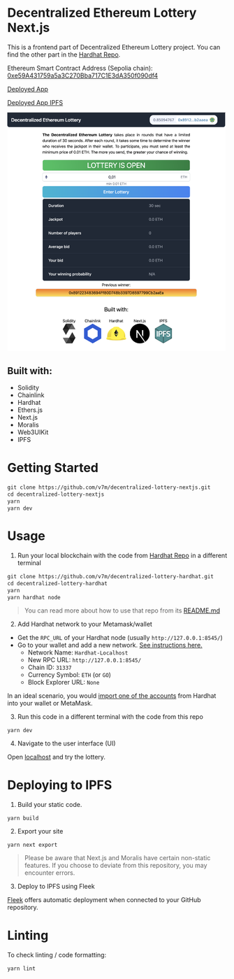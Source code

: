 # Decentralized Ethereum Lottery Next.js

This is a frontend part of Decentralized Ethereum Lottery project. You can find the other part in the [Hardhat Repo](https://github.com/v7m/decentralized-lottery-hardhat).


Ethereum Smart Contract Address (Sepolia chain): [0xe59A431759a5a3C270Bba717C1E3dA350f090df4](https://sepolia.etherscan.io/address/0xe59A431759a5a3C270Bba717C1E3dA350f090df4)

[Deployed App](https://fancy-dream-3458.on.fleek.co/)

[Deployed App IPFS](ipfs://Qme4KacFx21y6pYuTC6veAU2usryXB3fNWqLkX3a2hMvDe)

<img src="img/readme-app.png" alt="image" width="500" height="auto">

## Built with:
- Solidity
- Chainlink
- Hardhat
- Ethers.js
- Next.js
- Moralis
- Web3UIKit
- IPFS

# Getting Started

```
git clone https://github.com/v7m/decentralized-lottery-nextjs.git
cd decentralized-lottery-nextjs
yarn
yarn dev
```

# Usage

1. Run your local blockchain with the code from [Hardhat Repo](https://github.com/v7m/decentralized-lottery-hardhat) in a different terminal

```
git clone https://github.com/v7m/decentralized-lottery-hardhat.git
cd decentralized-lottery-hardhat
yarn
yarn hardhat node
```

> You can read more about how to use that repo from its [README.md](https://github.com/v7m/decentralized-lottery-hardhat/blob/main/README.md)


2. Add Hardhat network to your Metamask/wallet

- Get the `RPC_URL` of your Hardhat node (usually `http://127.0.0.1:8545/`)
- Go to your wallet and add a new network. [See instructions here.](https://metamask.zendesk.com/hc/en-us/articles/360043227612-How-to-add-a-custom-network-RPC)
  - Network Name: `Hardhat-Localhost`
  - New RPC URL: `http://127.0.0.1:8545/`
  - Chain ID: `31337`
  - Currency Symbol: `ETH` (or `GO`)
  - Block Explorer URL: `None`

In an ideal scenario, you would [import one of the accounts](https://metamask.zendesk.com/hc/en-us/articles/360015489331-How-to-import-an-Account) from Hardhat into your wallet or MetaMask.

3. Run this code in a different terminal with the code from this repo

```
yarn dev
```

4. Navigate to the user interface (UI)

Open [localhost](http://localhost:3000) and try the lottery.

# Deploying to IPFS

1. Build your static code.

```
yarn build
```

2. Export your site

```
yarn next export
```

> Please be aware that Next.js and Moralis have certain non-static features. If you choose to deviate from this repository, you may encounter errors.

3. Deploy to IPFS using Fleek

[Fleek](https://fleek.co/) offers automatic deployment when connected to your GitHub repository.


# Linting

To check linting / code formatting:
```
yarn lint
```
